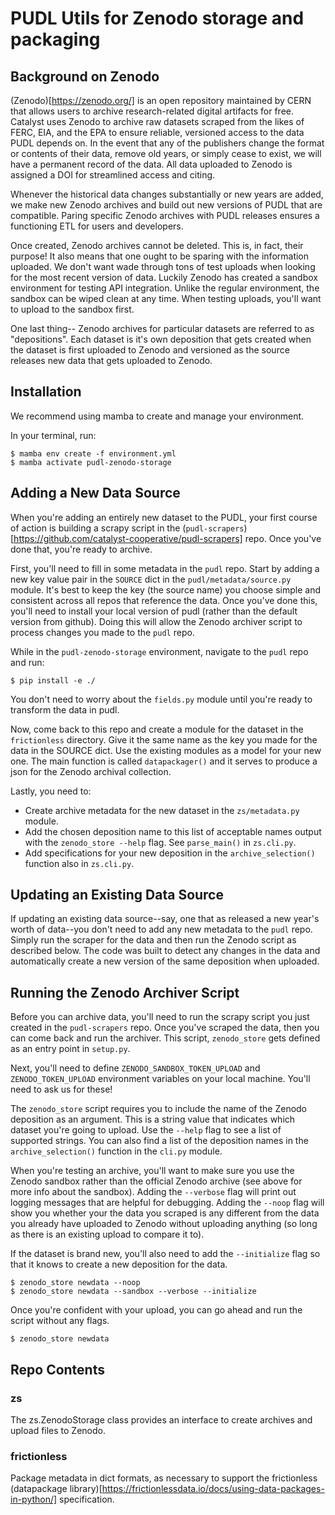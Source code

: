 # PUDL Utils for Zenodo storage and packaging

## Background on Zenodo

(Zenodo)[https://zenodo.org/] is an open repository maintained by CERN that allows users to archive research-related digital artifacts for free. Catalyst uses Zenodo to archive raw datasets scraped from the likes of FERC, EIA, and the EPA to ensure reliable, versioned access to the data PUDL depends on. In the event that any of the publishers change the format or contents of their data, remove old years, or simply cease to exist, we will have a permanent record of the data. All data uploaded to Zenodo is assigned a DOI for streamlined access and citing.

Whenever the historical data changes substantially or new years are added, we make new Zenodo archives and build out new versions of PUDL that are compatible. Paring specific Zenodo archives with PUDL releases ensures a functioning ETL for users and developers.

Once created, Zenodo archives cannot be deleted. This is, in fact, their purpose! It
also means that one ought to be sparing with the information uploaded. We don't want
wade through tons of test uploads when looking for the most recent version of data. Luckily Zenodo has created a sandbox environment for testing API integration. Unlike
the regular environment, the sandbox can be wiped clean at any time. When testing
uploads, you'll want to upload to the sandbox first.

One last thing-- Zenodo archives for particular datasets are referred to as "depositions". Each dataset is it's own deposition that gets created when the
dataset is first uploaded to Zenodo and versioned as the source releases new data that gets uploaded to Zenodo.

## Installation

We recommend using mamba to create and manage your environment.

In your terminal, run:
```
$ mamba env create -f environment.yml
$ mamba activate pudl-zenodo-storage
```

## Adding a New Data Source
When you're adding an entirely new dataset to the PUDL, your first course of action is building a scrapy script in the (`pudl-scrapers`)[https://github.com/catalyst-cooperative/pudl-scrapers] repo. Once you've done that, you're ready to archive.

First, you'll need to fill in some metadata in the `pudl` repo. Start by adding a new key value pair in the `SOURCE` dict in the `pudl/metadata/source.py` module. It's best to keep the key (the source name) you choose simple and consistent across all repos that reference the data. Once you've done this, you'll need to install your local version
of pudl (rather than the default version from github). Doing this will allow the Zenodo archiver script to process changes you made to the `pudl` repo.

While in the `pudl-zenodo-storage` environment, navigate to the `pudl` repo and run:
```
$ pip install -e ./
```

You don't need to worry about the `fields.py` module until you're ready to transform the
data in pudl.

Now, come back to this repo and create a module for the dataset in the `frictionless`
directory. Give it the same name as the key you made for the data in the SOURCE dict.
Use the existing modules as a model for your new one. The main function is called
`datapackager()` and it serves to produce a json for the Zenodo archival collection.

Lastly, you need to:
- Create archive metadata for the new dataset in the `zs/metadata.py` module.
- Add the chosen deposition name to this list of acceptable names output with the `zenodo_store --help` flag. See `parse_main()` in `zs.cli.py`.
- Add specifications for your new deposition in the `archive_selection()` function also in `zs.cli.py`.

## Updating an Existing Data Source
If updating an existing data source--say, one that as released a new year's worth of
data--you don't need to add any new metadata to the `pudl` repo. Simply run the scraper
for the data and then run the Zenodo script as described below. The code was built to
detect any changes in the data and automatically create a new version of the same deposition when uploaded.

## Running the Zenodo Archiver Script
Before you can archive data, you'll need to run the scrapy script you just created in the `pudl-scrapers` repo. Once you've scraped the data, then you can come back and run the archiver. This script, `zenodo_store` gets defined as an entry point in `setup.py`.

Next, you'll need to define `ZENODO_SANDBOX_TOKEN_UPLOAD` and `ZENODO_TOKEN_UPLOAD` environment variables on your local machine. You'll need to ask us for these!

The `zenodo_store` script requires you to include the name of the Zenodo deposition as an argument. This is a string value that indicates which dataset you're going to upload. Use the `--help` flag to see a list of supported strings. You can also find a list of the deposition names in the `archive_selection()` function in the `cli.py` module.

When you're testing an archive, you'll want to make sure you use the Zenodo
sandbox rather than the official Zenodo archive (see above for more info about the sandbox). Adding the `--verbose` flag will print out logging messages that are helpful for debugging. Adding the `--noop` flag will show you whether your the data you scraped
is any different from the data you already have uploaded to Zenodo without uploading anything (so long as there is an existing upload to compare it to).

If the dataset is brand new, you'll also need to add the `--initialize` flag so that it knows to create a new deposition for the data.

```
$ zenodo_store newdata --noop
$ zenodo_store newdata --sandbox --verbose --initialize
```

Once you're confident with your upload, you can go ahead and run the script without any
flags.

```
$ zenodo_store newdata
```

## Repo Contents

### zs

The zs.ZenodoStorage class provides an interface to create archives and upload
files to Zenodo.

### frictionless

Package metadata in dict formats, as necessary to support the frictionless
(datapackage
library)[https://frictionlessdata.io/docs/using-data-packages-in-python/]
specification.
